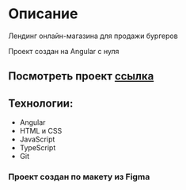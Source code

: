 # Описание
Лендинг онлайн-магазина для продажи бургеров

Проект создан на Angular с нуля

## Посмотреть проект [ссылка](https://irisprog.github.io/burgers/)

## Технологии:
* Angular
* HTML и CSS
* JavaScript
* TypeScript
* Git


### Проект создан по макету из Figma
